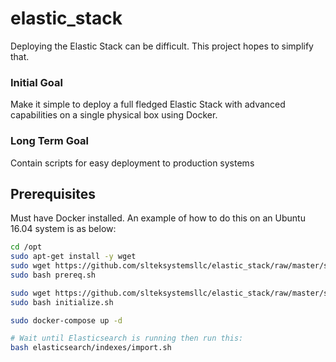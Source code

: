 # elastic_stack

Deploying the Elastic Stack can be difficult. This project hopes to simplify that.

### Initial Goal

Make it simple to deploy a full fledged Elastic Stack with advanced capabilities on a single physical box using Docker.

### Long Term Goal

Contain scripts for easy deployment to production systems

## Prerequisites
Must have Docker installed. An example of how to do this on an Ubuntu 16.04 system is as below:

```bash
cd /opt
sudo apt-get install -y wget
sudo wget https://github.com/slteksystemsllc/elastic_stack/raw/master/scripts/prereq.sh
sudo bash prereq.sh

sudo wget https://github.com/slteksystemsllc/elastic_stack/raw/master/scripts/initialize.sh
sudo bash initialize.sh

sudo docker-compose up -d

# Wait until Elasticsearch is running then run this:
bash elasticsearch/indexes/import.sh
```
